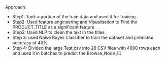 Approach:
- Step1: Took a portion of the train data and used it for training.
- Step2: Used feature engineering and Visualisation to Find the PRODUCT_TITLE as a significant feature
- Step3: Used NLP to clean the text in the titles.
- Step 3: used Naive Bayes Classifier to train the dataset and predicted accuracy of 40%
- Step 4: Divided the large Test.csv into 28 CSV files with 4000 rows each and used it in batches to predict the Browse_Node_ID

